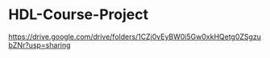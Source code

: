# HDL-Course-Project
https://drive.google.com/drive/folders/1CZj0vEyBW0i5Gw0xkHQetg0ZSgzubZNr?usp=sharing
